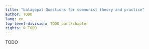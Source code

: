 ```yaml
---
title: "balagopal Questions for communist theory and practice"
author: TODO
lang: en
top-level-division: TODO part/chapter
rights: © TODO
---
```


TODO

